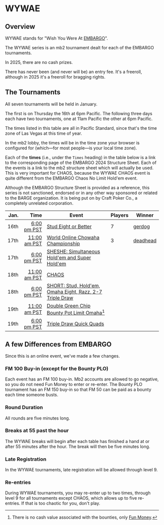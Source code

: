 # WYWAE

## Overview

WYWAE stands for "Wish You Were At
[EMBARGO](https://www.barge.org/schedule1)".  

The WYWAE series is an
mb2 tournament dealt for each of the EMBARGO tournaments.

In 2025, there are no cash prizes.

There has never been (and never will be) an entry fee.  It's a
freeroll, although in 2025 it's a freeroll for bragging rights.

## The Tournaments

All seven tournaments will be held in January.

The first is on Thursday the 16th at 6pm Pacific.  The following three days each have two tournaments, one at 11am Pacific the other at 6pm Pacific.

The times listed in this table are all in Pacific Standard, since
that's the time zone of Las Vegas at this time of year.

In the mb2 lobby, the times will be in the time zone your
browser is configured for (which&mdash;for most people&mdash;is your
local time zone).

Each of the **times** (i.e., under the `Times` heading) in the table
below is a link to the corresponding page of the EMBARGO 2024
Structure Sheet. Each of the events is a link to the mb2 structure
sheet which will actually be used.  This is very important for CHAOS,
because the WYWAE CHAOS event is quite different from the EMBARGO
Chaos No Limit Hold'em event.

Although the EMBARGO Structure Sheet is provided as a reference, this
series is not sanctioned, endorsed or in any other way sponsored or
related to the BARGE organization.  It is being put on by Craft Poker Co.,
a completely unrelated corporation.

|Jan.|Time|Event|Players|Winner|
|--:|--:|--|--|--|
|16th|[6:00 pm PST](https://omaholic.com/2025_EMBARGO_Structures.pdf#page=1)|[Stud Eight or Better](https://craftpoker.com/tournament/structure/5668)|7|[gerdog](https://craftpoker.com/event/5668/player/11)|
|17th|[11:00 am PST](https://omaholic.com/2025_EMBARGO_Structures.pdf#page=2)|[World Online Chowaha Championship](https://craftpoker.com/tournament/structure/5669)|3|[deadhead](https://craftpoker.com/event/5669/player/10)|
|17th|[6:00 pm PST](https://omaholic.com/2025_EMBARGO_Structures.pdf#page=3)|[SHESHE: Simultaneous Hold'em and Super Hold'em](https://craftpoker.com/tournament/structure/5670)|||
|18th|[11:00 am PST](https://omaholic.com/2025_EMBARGO_Structures.pdf#page=4)|[CHAOS](https://craftpoker.com/tournament/structure/5671)|||
|18th|[6:00 pm PST](https://omaholic.com/2025_EMBARGO_Structures.pdf#page=5)|[SHORT: Stud, Hold'em, Omaha Eight, Razz, 2-7 Triple Draw](https://craftpoker.com/tournament/structure/5672)|||
|19th|[11:00 am PST](https://omaholic.com/2025_EMBARGO_Structures.pdf#page=6)|[Double Green Chip Bounty Pot Limit Omaha](https://craftpoker.com/tournament/structure/5673)[^2]|||
|19th|[6:00 pm PST](https://omaholic.com/2025_EMBARGO_Structures.pdf#page=7)|[Triple Draw Quick Quads](https://craftpoker.com/tournament/structure/5674)|||

## A few Differences from EMBARGO

Since this is an online event, we've made a few changes.

### FM 100 Buy-in (except for the Bounty PLO)

Each event has an FM 100 buy-in. Mb2 accounts are allowed to go
negative, so you do not need Fun Money to enter or re-enter.  The
Bounty PLO tournament has an FM 150 buy-in so that FM 50 can be paid
as a bounty each time someone busts.

### Round Duration

All rounds are five minutes long.

### Breaks at 55 past the hour

The WYWAE breaks will begin after each table has finished a hand at or after 55 minutes
after the hour. The break will then be five minutes long.

### Late Registration

In the WYWAE tournaments, late registration will be allowed through level 9.

### Re-entries

During WYWAE tournaments, you may re-enter up to two times, through level 9 for
all tournaments except CHAOS, which allows up to five re-entries.  If that is
too chaotic for you, don't play.

[^2]: There is no cash value associated with the bounties, only [Fun Money](../../fun_money.md).

